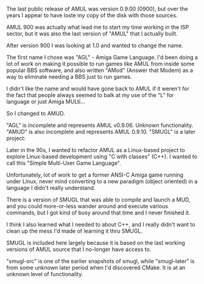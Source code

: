 The last public release of AMUL was version 0.9.00 (0900), but over the years
I appear to have loste my copy of the disk with those sources.

AMUL 900 was actually what lead me to start my time working in the ISP sector,
but it was also the last version of "AMUL" that I actually built.

After version 900 I was looking at 1.0 and wanted to change the name.

The first name I chose was "AGL" - Amiga Game Language. I'd been doing a lot of
work on making it possible to run games like AMUL from inside some popular
BBS software, and also written "AMod" (Answer that Modem) as a way to eliminate
needing a BBS just to run games.

I didn't like the name and would have gone back to AMUL if it weren't for the
fact that people always seemed to balk at my use of the "L" for language or
just Amiga MULti...

So I changed to AMUD.

"AGL" is incomplete and represents AMUL v0.9.06. Unknown functionality.
"AMUD" is also incomplete and represents AMUL 0.9.10.
"SMUGL" is a later project:

Later in the 90s, I wanted to refactor AMUL as a Linux-based project to
explore Linux-based development using "C with classes" (C++). I wanted to
call this "Simple Multi-User Game Language".

Unfortunately, lot of work to get a former ANSI-C Amiga game running under
Linux, never mind converting to a new paradigm (object oriented) in a language
I didn't really understand.

There is a version of SMUGL that was able to compile and launch a MUD, and
you could more-or-less wander around and execute various commands, but I got
kind of busy around that time and I never finished it.

I think I also learned what I needed to about C++, and I really didn't want
to clean up the mess I'd made of learning it thru SMUGL.

SMUGL is included here largely because it is based on the last working
versions of AMUL source that I no-longer have access to.

"smugl-src" is one of the earlier snapshots of smugl, while "smugl-later"
is from some unknown later period when I'd discovered CMake. It is at an
unknown level of functionality.
